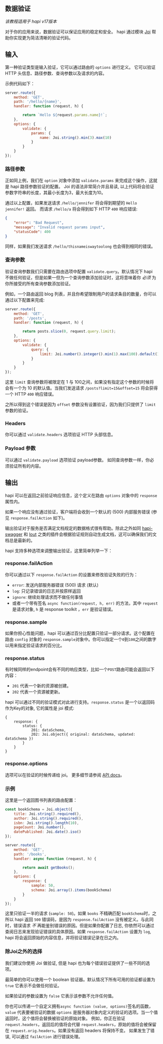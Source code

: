 ## 数据验证

_该教程适用于 hapi v17版本_

对于你的应用来说，数据验证可以保证应用的稳定和安全。 hapi 通过模块 [Joi](https://github.com/hapijs/joi) 帮助你实现更为简洁清晰的验证代码。

## 输入

第一种验证类型是输入验证，它可以通过路由的 `options` 进行定义。 它可以验证 HTTP 头信息、路径参数、查询参数以及请求的内容。

示例代码如下：

```javascript
server.route({
    method: 'GET',
    path: '/hello/{name}',
    handler: function (request, h) {

        return `Hello ${request.params.name}!`;
    },
    options: {
        validate: {
            params: {
                name: Joi.string().min(3).max(10)
            }
        }
    }
});
```

### 路径参数

正如同上例，我们在 `option` 对象中添加 `validate.params` 来完成这个操作，这就是 hapi 路径参数验证的配置。 Joi 的语法非常简介并且易读, 以上代码将会验证参数字符串的长度，其最小长度为3，最大长度为10。

通过以上配置，如果发送请求 `/hello/jennifer` 将会得到期望的 `Hello jennifer!` 返回。 而请求 `/hello/a` 将会得到如下 HTTP `400` 响应错误:

```json
{
    "error": "Bad Request",
    "message": "Invalid request params input",
    "statusCode": 400
}
```

同样，如果我们发送请求 `/hello/thisnameiswaytoolong` 也会得到相同的错误。

### 查询参数

验证查询参数我们只需要在路由选项中配置 `validate.query`。默认情况下 hapi 不做任何验证，但是如果一但为一个查询参数添加验证时，这将意味着你 *必须* 为你所接受的所有查询参数添加验证。

例如，一个路由返回 blog 列表，并且你希望限制用户的请求条目的数量，你可以通过以下配置来完成:

```javascript
server.route({
    method: 'GET',
    path: '/posts',
    handler: function (request, h) {

        return posts.slice(0, request.query.limit);
    },
    options: {
        validate: {
            query: {
                limit: Joi.number().integer().min(1).max(100).default(10)
            }
        }
    }
});
```

这里 `limit` 查询参数将被限定在 1 与 100之间，如果没有指定这个参数的时候将会有一个为 10 的默认值。当我们发送请求 `/posts?limit=15&offset=15` 将会获得一个 HTTP `400` 响应错误。

之所以得到这个错误是因为 `offset` 参数没有设置验证，因为我们只提供了 `limit` 参数的验证。

### Headers

你可以通过 `validate.headers` 选项验证 HTTP 头部信息。

### Payload 参数

可以通过 `validate.payload` 选项验证 payload参数。 如同查询参数一样，你必须验证所有的内容。

## 输出

hapi 可以在返回之前验证响应信息，这个定义在路由 `options` 对象中的 `response`属性内。

如果一个响应没有通过验证，客户端将会收到一个默认的 (500) 内部服务错误 (参见 `response.failAction` 如下)。

输出验证对于服务是否满足文档规定的数据格式很有帮助。除此之外如同 [hapi-swagger](https://github.com/glennjones/hapi-swagger) 和 [lout](https://github.com/hapijs/lout) 之类的插件会根据验证规则自动生成文档，这可以确保我们的文档总是最新的。

hapi 支持多种选项来调整输出验证，这里简单列举一下：

### response.failAction

你可以通过以下 `response.failAction` 的设置来修改验证失败的行为：
* `error`: 发送内部服务器错误 (500) 请求 (默认)
* `log`: 只记录错误的日志并按原样返回
* `ignore`: 继续处理请求而不做任何事情
* 或者一个带有签名 `async function(request, h, err)` 的方法，其中 `request` 是请求对象, `h` 是 response toolkit ，`err` 是验证错误。

### response.sample

如果你担心性能问题，hapi 可以通过百分比配置只验证一部分请求。这个配置在路由 `config` 对象的 `response.sample`对象中。你可以指定一个`0`到`100`之间的数字以用来指定验证请求的百分比。

### response.status

有时候同样的endpoint会有不同的响应类型，比如一个`POST`路由可能会返回以下内容：
* `201` 代表一个新的资源被创建。
* `202` 代表一个资源被更新。

hapi 可以通过不同的验证模式对此进行支持。`response.status` 是一个以返回码作为Key的对象, 它的属性是 joi 模式:

```json5
{
    response: {
        status: {
            201: dataSchema,
            202: Joi.object({ original: dataSchema, updated:  dataSchema })
        }
    }
}
```

### response.options
选项可以在验证的时候传递给 joi。 更多细节请参阅 [API docs](/api#-routeoptionsresponseoptions)。

### 示例

这里是一个返回图书列表的路由配置：

```javascript
const bookSchema = Joi.object({
    title: Joi.string().required(),
    author: Joi.string().required(),
    isbn: Joi.string().length(10),
    pageCount: Joi.number(),
    datePublished: Joi.date().iso()
});

server.route({
    method: 'GET',
    path: '/books',
    handler: async function (request, h) {

        return await getBooks();
    },
    options: {
        response: {
            sample: 50,
            schema: Joi.array().items(bookSchema)
        }
    }
});

```

这里只验证一半的请求 (`sample: 50`)。如果 `books` 不精确匹配 `bookSchema`时，之所以 hapi 返回 `500` 错误码，是因为 `response.failAction` 没有被定义。与此同时，错误请求 *不* 再能鉴别错误的原因。但是如果你配置了日志, 你依然可以通过查阅日志来发现验证错误的具体原因。如果 `response.failAction` 设置为 `log`, hapi 将会返回原始的内容信息，并将验证错误记录在日之内。

### 除Joi之外的选择

我们建议你使用 Joi 做验证, 但是 hapi 也为每个错误验证提供了一些不同的选项。

最简单的你可以使用一个 boolean 验证器。默认情况下所有可用的验证都设置为 `true` 它表示不会做任何验证。

如果验证的参数设置为 `false` 它表示该参数不允许任何值。

你也可以传递一个自定义拥有`async function (value, options)`签名的函数， `value` 代表要被验证的数据 `options` 是服务器对象内定义的验证的选项。当一个值返回时，这个值将会替换被验证的原始对象。 例如，你正在验证 `request.headers`，返回后的值将会代替 `request.headers`，原始的值将会被保留在 `request.orig.headers`。如果没有返回 headers 将保持不变。 如果发生了错误, 可以通过 `failAction` 进行错误处理。
